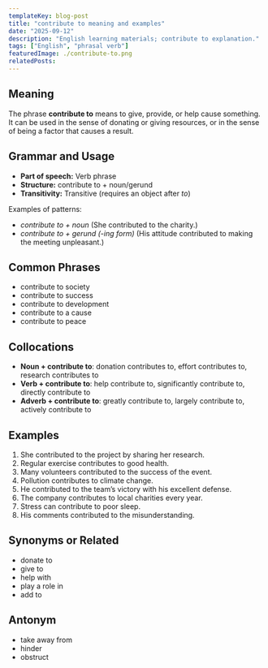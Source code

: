 ```yaml
---
templateKey: blog-post
title: "contribute to meaning and examples"
date: "2025-09-12"
description: "English learning materials; contribute to explanation."
tags: ["English", "phrasal verb"]
featuredImage: ./contribute-to.png
relatedPosts:
---
```


## Meaning

The phrase **contribute to** means to give, provide, or help cause something. It can be used in the sense of donating or giving resources, or in the sense of being a factor that causes a result.

## Grammar and Usage

- **Part of speech:** Verb phrase
- **Structure:** contribute to + noun/gerund
- **Transitivity:** Transitive (requires an object after _to_)

Examples of patterns:

- _contribute to + noun_ (She contributed to the charity.)
- _contribute to + gerund (-ing form)_ (His attitude contributed to making the meeting unpleasant.)

## Common Phrases

- contribute to society
- contribute to success
- contribute to development
- contribute to a cause
- contribute to peace

## Collocations

- **Noun + contribute to**: donation contributes to, effort contributes to, research contributes to
- **Verb + contribute to**: help contribute to, significantly contribute to, directly contribute to
- **Adverb + contribute to**: greatly contribute to, largely contribute to, actively contribute to

## Examples

1. She contributed to the project by sharing her research.
2. Regular exercise contributes to good health.
3. Many volunteers contributed to the success of the event.
4. Pollution contributes to climate change.
5. He contributed to the team’s victory with his excellent defense.
6. The company contributes to local charities every year.
7. Stress can contribute to poor sleep.
8. His comments contributed to the misunderstanding.

## Synonyms or Related

- donate to
- give to
- help with
- play a role in
- add to

## Antonym

- take away from
- hinder
- obstruct

